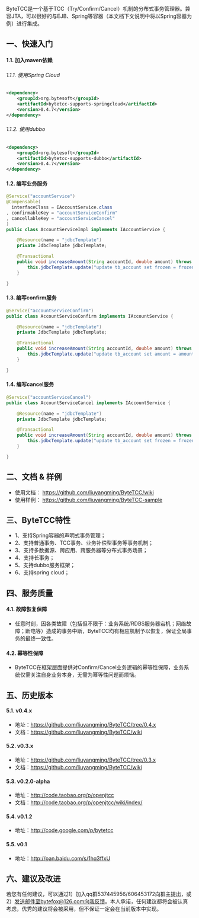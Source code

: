 ﻿ByteTCC是一个基于TCC（Try/Confirm/Cancel）机制的分布式事务管理器。兼容JTA，可以很好的与EJB、Spring等容器（本文档下文说明中将以Spring容器为例）进行集成。

## 一、快速入门
#### 1.1. 加入maven依赖
###### 1.1.1. 使用Spring Cloud
```xml
<dependency>
	<groupId>org.bytesoft</groupId>
	<artifactId>bytetcc-supports-springcloud</artifactId>
	<version>0.4.7</version>
</dependency>
```
###### 1.1.2. 使用dubbo
```xml
<dependency>
	<groupId>org.bytesoft</groupId>
	<artifactId>bytetcc-supports-dubbo</artifactId>
	<version>0.4.7</version>
</dependency>
```

#### 1.2. 编写业务服务
```java
@Service("accountService")
@Compensable(
  interfaceClass = IAccountService.class 
, confirmableKey = "accountServiceConfirm"
, cancellableKey = "accountServiceCancel"
)
public class AccountServiceImpl implements IAccountService {

	@Resource(name = "jdbcTemplate")
	private JdbcTemplate jdbcTemplate;

	@Transactional
	public void increaseAmount(String accountId, double amount) throws ServiceException {
	    this.jdbcTemplate.update("update tb_account set frozen = frozen + ? where acct_id = ?", amount, acctId);
	}

}
```

#### 1.3. 编写confirm服务
```java
@Service("accountServiceConfirm")
public class AccountServiceConfirm implements IAccountService {

	@Resource(name = "jdbcTemplate")
	private JdbcTemplate jdbcTemplate;

	@Transactional
	public void increaseAmount(String accountId, double amount) throws ServiceException {
	    this.jdbcTemplate.update("update tb_account set amount = amount + ?, frozen = frozen - ? where acct_id = ?", amount, amount, acctId);
	}

}
```

#### 1.4. 编写cancel服务
```java
@Service("accountServiceCancel")
public class AccountServiceCancel implements IAccountService {

	@Resource(name = "jdbcTemplate")
	private JdbcTemplate jdbcTemplate;

	@Transactional
	public void increaseAmount(String accountId, double amount) throws ServiceException {
	    this.jdbcTemplate.update("update tb_account set frozen = frozen - ? where acct_id = ?", amount, acctId);
	}

}
```

## 二、文档 & 样例
* 使用文档： https://github.com/liuyangming/ByteTCC/wiki
* 使用样例： https://github.com/liuyangming/ByteTCC-sample


## 三、ByteTCC特性
* 1、支持Spring容器的声明式事务管理；
* 2、支持普通事务、TCC事务、业务补偿型事务等事务机制；
* 3、支持多数据源、跨应用、跨服务器等分布式事务场景；
* 4、支持长事务；
* 5、支持dubbo服务框架；
* 6、支持spring cloud；

## 四、服务质量
#### 4.1. 故障恢复保障
* 任意时刻，因各类故障（包括但不限于：业务系统/RDBS服务器宕机；网络故障；断电等）造成的事务中断，ByteTCC均有相应机制予以恢复，保证全局事务的最终一致性。

#### 4.2. 幂等性保障
* ByteTCC在框架层面提供对Confirm/Cancel业务逻辑的幂等性保障，业务系统仅需关注自身业务本身，无需为幂等性问题而烦恼。

## 五、历史版本
#### 5.1. v0.4.x
* 地址：https://github.com/liuyangming/ByteTCC/tree/0.4.x
* 文档：https://github.com/liuyangming/ByteTCC/wiki

#### 5.2. v0.3.x
* 地址：https://github.com/liuyangming/ByteTCC/tree/0.3.x
* 文档：https://github.com/liuyangming/ByteTCC/wiki

#### 5.3. v0.2.0-alpha
* 地址：http://code.taobao.org/p/openjtcc
* 文档：http://code.taobao.org/p/openjtcc/wiki/index/

#### 5.4. v0.1.2
* 地址：http://code.google.com/p/bytetcc

#### 5.5. v0.1
* 地址：http://pan.baidu.com/s/1hq3ffxU

## 六、建议及改进
若您有任何建议，可以通过1）加入qq群537445956/606453172向群主提出，或2）发送邮件至bytefox@126.com向我反馈。本人承诺，任何建议都将会被认真考虑，优秀的建议将会被采用，但不保证一定会在当前版本中实现。
